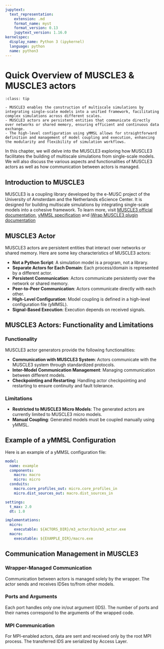 ```yaml
---
jupytext:
  text_representation:
    extension: .md
    format_name: myst
    format_version: 0.13
    jupytext_version: 1.16.0
kernelspec:
  display_name: Python 3 (ipykernel)
  language: python
  name: python3
---
```


# Quick Overview of MUSCLE3 & MUSCLE3 actors

```{admonition} Key takeaways
:class: tip

- MUSCLE3 enables the construction of multiscale simulations by integrating single-scale models into a unified framework, facilitating complex simulations across different scales.
- MUSCLE3 actors are persistent entities that communicate directly over networks or shared memory, ensuring efficient and continuous data exchange.
- The high-level configuration using yMMSL allows for straightforward definition and management of model coupling and execution, enhancing the modularity and flexibility of simulation workflows.
```

In this chapter, we will delve into the MUSCLE3 exploring how MUSCLE3 facilitates the building of multiscale simulations from single-scale models. We will also discuss the various aspects and functionalities of MUSCLE3 actors as well as how communication between actors is managed.

## Introduction to MUSCLE3

MUSCLE3 is a coupling library developed by the e-MUSC project of the University of Amsterdam and the Netherlands eScience Center. It is designed for building multiscale simulations by integrating single-scale models into a cohesive framework. To learn more, visit [MUSCLE3 official documentation](https://muscle3.readthedocs.io/en/latest/), [yMMSL specification](https://ymmsl-python.readthedocs.io/en/master/) and [iWrap MUSCLE3 plugin documentation](https://sharepoint.iter.org/departments/POP/CM/IMDesign/Code%20Documentation/iWrap-plugins/MUSCLE3/resources/code_wrapping.html)

## MUSCLE3 Actor

MUSCLE3 actors are persistent entities that interact over networks or shared memory. Here are some key characteristics of MUSCLE3 actors:

- **Not a Python Script**: A simulation model is a program, not a library.
- **Separate Actors for Each Domain**: Each process/domain is represented by a different actor.
- **Persistent Communication**: Actors communicate persistently over the network or shared memory.
- **Peer-to-Peer Communication**: Actors communicate directly with each other.
- **High-Level Configuration**: Model coupling is defined in a high-level configuration file (yMMSL).
- **Signal-Based Execution**: Execution depends on received signals.

## MUSCLE3 Actors: Functionality and Limitations

### Functionality

MUSCLE3 actor generators provide the following functionalities:

- **Communication with MUSCLE3 System**: Actors communicate with the MUSCLE3 system through standardized protocols.
- **Inter-Model Communication Management**: Managing communication between different models.
- **Checkpointing and Restarting**: Handling actor checkpointing and restarting to ensure continuity and fault tolerance.

### Limitations

- **Restricted to MUSCLE3 Micro Models**: The generated actors are currently limited to MUSCLE3 micro models.
- **Manual Coupling**: Generated models must be coupled manually using yMMSL.

## Example of a yMMSL Configuration

Here is an example of a yMMSL configuration file:

```yaml
model:
  name: example
  components:
    macro: macro
    micro: micro
  conduits:
    macro.core_profiles_out: micro.core_profiles_in
    micro.dist_sources_out: macro.dist_sources_in

settings:
  t_max: 2.0
  dt: 1.0

implementations:
  micro:
    executable: ${ACTORS_DIR}/m3_actor/bin/m3_actor.exe
  macro:
    executable: ${EXAMPLE_DIR}/macro.exe
```

## Communication Management in MUSCLE3

### Wrapper-Managed Communication

Communication between actors is managed solely by the wrapper. The actor sends and receives IDSes to/from other models.

### Ports and Arguments

Each port handles only one in/out argument (IDS). The number of ports and their names correspond to the arguments of the wrapped code.

### MPI Communication

For MPI-enabled actors, data are sent and received only by the root MPI process. The transferred IDS are serialized by Access Layer.
